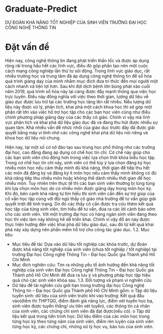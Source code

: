 # Graduate-Predict
DỰ ĐOÁN KHẢ NĂNG TỐT NGHIỆP CỦA SINH VIÊN TRƯỜNG ĐẠI HỌC CÔNG NGHỆ THÔNG TIN
# Đặt vấn đề
Hiện nay, công nghệ thông tin đang phát triển thần tốc và được áp dụng rộng rãi trong hầu hết các lĩnh vực, điều đó góp phần tạo nên một cuộc cách mạng công nghiệp lần thứ tư sôi động. Trong lĩnh vực giáo dục, rất nhiều trường học và trung tâm đã áp dụng công nghệ thông tin để số hóa quá trình giảng dạy của mình nhằm mục đích đưa tri thức đến mọi người một cách nhanh và tiện lợi hơn. Sau khi đợi dịch bệnh lớn bùng phát vào cuối năm 2019, quá trình số hóa này lại càng được đẩy mạnh thông qua việc học trực tuyến. Điều này đồng nghĩa với việc theo thời gian, lượng dữ liệu về giáo dục được lưu trữ tại các trường học tăng lên rất nhiều. Nếu lượng dữ liệu này được xử lý, phân tích, khai phá một cách khoa học thì sẽ góp một phần rất lớn vào việc hỗ trợ học tập cho các bạn học viên cũng như điều chỉnh phương pháp giảng dạy của các thầy cô giáo. Chính vì vậy mà lĩnh vực phân tích và khai phá dữ liệu giáo dục đã và đang thu hút được nhiều sự quan tâm. Khá nhiều vấn đề nhức nhối của giáo dục trước đây đã được giải quyết bằng máy vi tính nhờ các công nghệ khai phá dữ liệu nói riêng và khoa học dữ liệu nói chung. 

Hiện nay, tại một số cơ sở đào tạo sau trung học phổ thông như các trường đại học, cao đẳng đang áp dụng cơ chế học tín chỉ. Cơ chế này giúp cho các bạn sinh viên chủ động hơn trong việc lựa chọn thời khóa biểu học tập. Trong cơ chế học tín chỉ này, sinh viên có thể tùy ý lựa chọn đăng ký học nhiều môn học nếu cảm thấy mình đủ khả năng, thời gian để tiếp thu hết các môn đã đăng ký và đăng ký ít môn học nếu cảm thấy mình không có đủ khả năng tiếp thu nhiều môn hoặc không thể dành nhiều thời gian để học nhiều môn. Tuy nhiên trên thực tế thì các bạn sinh viên thường bị lúng túng khi lựa chọn môn học do có nhiều môn được giảng dạy trong môn học kỳ. Khi đó, bên cạnh khả năng tự tìm hiểu thì sinh viên cần đến sự trợ giúp của cố vấn học tập cùng với đội ngũ thầy cô giáo nhà trường để tư vấn giúp giải quyết triệt để tình trạng. Do đó các thầy cô cần được tra cứu thêm kết quả học tập của từng sinh viên, tìm hiểu để tư vấn, đưa ra các lời cảnh báo sớm cho các sinh viên. Với một trường đại học có hàng ngàn sinh viên đang theo học thì việc làm này không hề dễ triển khai. Chính vì vậy đồ án này được thực hiện hướng đến việc khai phá dữ liệu giáo dục, sau đó từ kết quả khai phá này xây dựng nên phần mềm hỗ trợ cho công tác giáo dục.
1.2. Mục tiêu
-	Mục tiêu đề tài: Dựa vào dữ liệu tốt nghiệp các khóa trước, dự đoán được khả năng tốt nghiệp của sinh viên (chưa tốt nghiệp / tốt nghiệp) tại trường Đại học Công nghệ Thông Tin – Đại học Quốc gia Thành phố Hồ Chí Minh
-	Mục đích nghiên cứu: Tìm ra những yếu tố ảnh hưởng đến khả năng tốt nghiệp của sinh viên Đại học Công nghệ Thông Tin – Đại học Quốc gia Thành phố Hồ Chí Minh để đưa ra lưu ý và phương pháp học tập hiệu quả cho các sinh viên khóa sau.
1.3. Đối tượng và phạm vi nghiên cứu
-	Dữ liệu đề tài nghiên cứu giới hạn trong trường đại học Công nghệ Thông tin – Đại học Quốc gia Thành phố Hồ Chí Minh gồm: 
o	Tập dữ liệu tuyển sinh: dữ liệu của sinh viên trước khi vào trường: Kết quả đầu vào(điểm thi THPTQG, điểm đánh giá năng lực, điểm xét tuyển học bạ, sinh viên được tuyển thẳng/ ưu tiên xét tuyển), các thông tin cá nhân của sinh viên, các chứng chỉ sinh viên đã đạt được(nếu có).
o	Tập dữ liệu kết quả trong tiến trình học: Dữ liệu điểm của các môn học trong từng học kỳ theo từng năm của sinh viên, điểm rèn luyện của sinh viên từng học kỳ, các chứng chỉ, những xử lý học vụ, bảo lưu của sinh viên.
